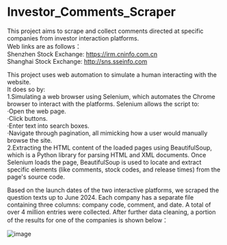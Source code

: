 # Investor_Comments_Scraper  
This project aims to scrape and collect comments directed at specific companies from investor interaction platforms.  
Web links are as follows：  
Shenzhen Stock Exchange: https://irm.cninfo.com.cn  
Shanghai Stock Exchange: http://sns.sseinfo.com  
  
This project uses web automation to simulate a human interacting with the website.   
It does so by:  
1.Simulating a web browser using Selenium, which automates the Chrome browser to interact with the platforms. Selenium allows the script to:  
  ·Open the web page.  
  ·Click buttons.  
  ·Enter text into search boxes.  
  ·Navigate through pagination, all mimicking how a user would manually browse the site.  
2.Extracting the HTML content of the loaded pages using BeautifulSoup, which is a Python library for parsing HTML and XML documents. Once Selenium loads the page, BeautifulSoup is used to locate and extract specific elements (like comments, stock codes, and release times) from the page's source code.  


Based on the launch dates of the two interactive platforms, we scraped the question texts up to June 2024. Each company has a separate file containing three columns: company code, comment, and date. A total of over 4 million entries were collected. After further data cleaning, a portion of the results for one of the companies is shown below：

![image](https://github.com/claire000501/Investor_Comments_Scraper/blob/main/Results_Example.png)
